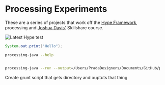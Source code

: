 # Processing Experiments

These are a series of projects that work off the [Hype Framework](http://www.hypeframework.org/), processing and [Joshua Davis'](http://www.skillshare.com/classes/design/Programming-Graphics-I-Introduction-to-Generative-Art/782118657) Skillshare course.

![Latest Hype test](sketch/data/render.png)

```Java
System.out.print("Hello");
```

``` Bash
processing-java --help


processing-java --run --output=/Users/PradaDesigners/Documents/GitHub/processing/build --sketch=/Users/PradaDesigners/Documents/GitHub/processing/sketch --force
```

Create grunt script that gets directory and ouptuts that thing